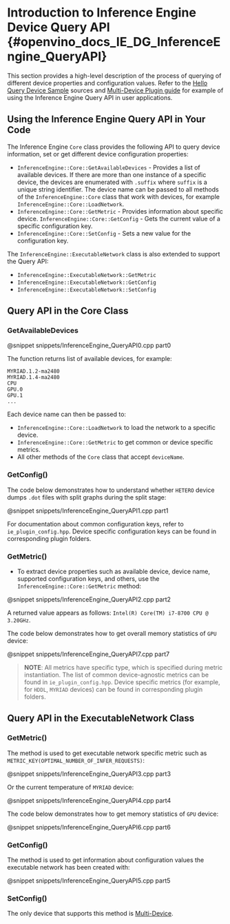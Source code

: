 Introduction to Inference Engine Device Query API {#openvino_docs_IE_DG_InferenceEngine_QueryAPI}
===============================

This section provides a high-level description of the process of querying of different device properties and configuration values.
Refer to the [Hello Query Device Sample](../../inference-engine/samples/hello_query_device/README.md) sources and [Multi-Device Plugin guide](supported_plugins/MULTI.md) for example of using the Inference Engine Query API in user applications.

## Using the Inference Engine Query API in Your Code

The Inference Engine `Core` class provides the following API to query device information, set or get different device configuration properties:

* <code>InferenceEngine::Core::GetAvailableDevices</code> - Provides a list of available devices. If there are more than one instance of a specific device, the devices are enumerated with `.suffix` where `suffix` is a unique string identifier. The device name can be passed to all methods of the `InferenceEngine::Core` class that work with devices, for example `InferenceEngine::Core::LoadNetwork`.
* <code>InferenceEngine::Core::GetMetric</code> - Provides information about specific device.
  <code>InferenceEngine::Core::GetConfig</code> - Gets the current value of a specific configuration key.
* <code>InferenceEngine::Core::SetConfig</code> - Sets a new value for the configuration key.

The `InferenceEngine::ExecutableNetwork` class is also extended to support the Query API:

* <code>InferenceEngine::ExecutableNetwork::GetMetric</code>
* <code>InferenceEngine::ExecutableNetwork::GetConfig</code>
* <code>InferenceEngine::ExecutableNetwork::SetConfig</code>

## Query API in the Core Class

### GetAvailableDevices

@snippet snippets/InferenceEngine_QueryAPI0.cpp part0

The function returns list of available devices, for example:
```
MYRIAD.1.2-ma2480
MYRIAD.1.4-ma2480
CPU
GPU.0
GPU.1
...
```

Each device name can then be passed to:

* `InferenceEngine::Core::LoadNetwork` to load the network to a specific device.
* `InferenceEngine::Core::GetMetric` to get common or device specific metrics.
* All other methods of the `Core` class that accept `deviceName`.

### GetConfig()

The code below demonstrates how to understand whether `HETERO` device dumps `.dot` files with split graphs during the split stage:

@snippet snippets/InferenceEngine_QueryAPI1.cpp part1

For documentation about common configuration keys, refer to `ie_plugin_config.hpp`. Device specific configuration keys can be found in corresponding plugin folders.

### GetMetric()

* To extract device properties such as available device, device name, supported configuration keys, and others, use the `InferenceEngine::Core::GetMetric` method:

@snippet snippets/InferenceEngine_QueryAPI2.cpp part2

A returned value appears as follows: `Intel(R) Core(TM) i7-8700 CPU @ 3.20GHz`.

The code below demonstrates how to get overall memory statistics of `GPU` device:

@snippet snippets/InferenceEngine_QueryAPI7.cpp part7

> **NOTE**: All metrics have specific type, which is specified during metric instantiation. The list of common device-agnostic metrics can be found in `ie_plugin_config.hpp`. Device specific metrics (for example, for `HDDL`, `MYRIAD` devices) can be found in corresponding plugin folders.

## Query API in the ExecutableNetwork Class

### GetMetric()

The method is used to get executable network specific metric such as `METRIC_KEY(OPTIMAL_NUMBER_OF_INFER_REQUESTS)`:

@snippet snippets/InferenceEngine_QueryAPI3.cpp part3

Or the current temperature of `MYRIAD` device:

@snippet snippets/InferenceEngine_QueryAPI4.cpp part4

The code below demonstrates how to get memory statistics of `GPU` device:

@snippet snippets/InferenceEngine_QueryAPI6.cpp part6

### GetConfig()

The method is used to get information about configuration values the executable network has been created with:

@snippet snippets/InferenceEngine_QueryAPI5.cpp part5

### SetConfig()

The only device that supports this method is [Multi-Device](supported_plugins/MULTI.md).
